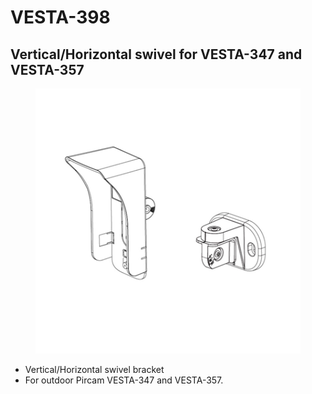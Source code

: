 # VESTA-398

## Vertical/Horizontal swivel for VESTA-347 and VESTA-357

<figure><img src=".gitbook/assets/image (2).png" alt=""><figcaption></figcaption></figure>

* Vertical/Horizontal swivel bracket
* For outdoor Pircam VESTA-347 and VESTA-357.
